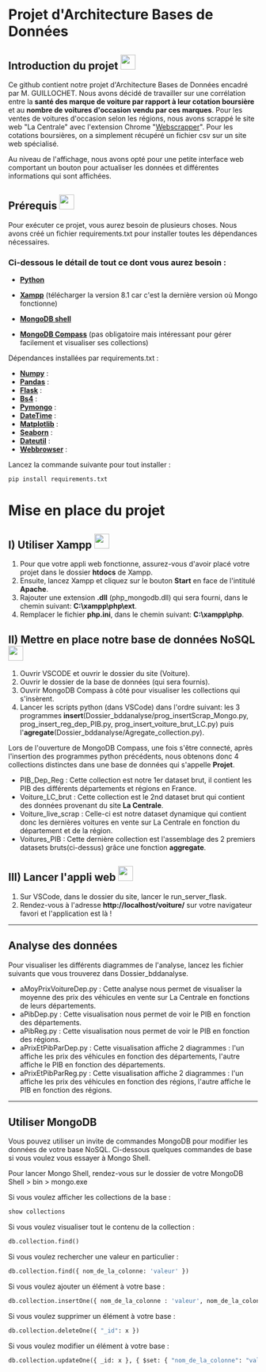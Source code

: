 # Projet d'Architecture Bases de Données


## Introduction du projet <img src="https://user-images.githubusercontent.com/91553182/212089986-df034cbe-2b2b-4f05-802b-cd0afbfb6e46.png"  width="30" height="30"/>


Ce github contient notre projet d'Architecture Bases de Données encadré par M. GUILLOCHET. Nous avons décidé de travailler sur une corrélation entre la **santé des marque de voiture par rapport à leur cotation boursière** et au **nombre de voitures d'occasion vendu par ces marques**. Pour les ventes de voitures d'occasion selon les régions, nous avons scrappé le site web "La Centrale" avec l'extension Chrome "[Webscrapper](https://webscraper.io/)". Pour les cotations boursières, on a simplement récupéré un fichier csv sur un site web spécialisé.

Au niveau de l'affichage, nous avons opté pour une petite interface web comportant un bouton pour actualiser les données et différentes informations qui sont affichées.


## Prérequis <img src="https://user-images.githubusercontent.com/91553182/212090262-3d9efbb5-a01b-4965-94ca-73e180410f7b.png"  width="30" height="30"/>


Pour exécuter ce projet, vous aurez besoin de plusieurs choses. 
Nous avons créé un fichier requirements.txt pour installer toutes les dépendances nécessaires.

### Ci-dessous le détail de tout ce dont vous aurez besoin :

  - [**Python**](https://www.python.org/)
  - [**Xampp**](https://www.apachefriends.org/fr/download.html) (télécharger la version 8.1 car c'est la dernière version où Mongo fonctionne)
  - [**MongoDB shell**](https://www.mongodb.com/try/download/shell)
  
  - [**MongoDB Compass**](https://www.mongodb.com/products/compass) (pas obligatoire mais intéressant pour gérer facilement et visualiser ses collections)


Dépendances installées par requirements.txt :

  - [**Numpy**](https://numpy.org/install/) :
  - [**Pandas**](https://pandas.pydata.org/) :
  - [**Flask**](https://flask.palletsprojects.com/en/2.2.x/) :
  - [**Bs4**](https://pypi.org/project/bs4/) :
  - [**Pymongo**](https://www.mongodb.com/docs/drivers/pymongo/) :
  - [**DateTime**](https://pypi.org/project/DateTime/) :
  - [**Matplotlib**](https://matplotlib.org/stable/users/installing/index.html) :
  - [**Seaborn**](https://seaborn.pydata.org/installing.html) :
  - [**Dateutil**](https://pypi.org/project/python-dateutil/) :
  - [**Webbrowser**](https://pypi.org/project/python-dateutil/) :

Lancez la commande suivante pour tout installer :

```
pip install requirements.txt
```

# Mise en place du projet

## I) Utiliser Xampp <img src="https://img.icons8.com/stickers/100/null/servers-group.png"  width="30" height="30"/>


  1) Pour que votre appli web fonctionne, assurez-vous d'avoir placé votre projet dans le dossier **htdocs** de Xampp. 
  2) Ensuite, lancez Xampp et cliquez sur le bouton **Start** en face de l'intitulé **Apache**.
  3) Rajouter une extension **.dll** (php_mongodb.dll) qui sera fourni, dans le chemin suivant: **C:\xampp\php\ext**.
  4) Remplacer le fichier **php.ini**, dans le chemin suivant: **C:\xampp\php**.


## II) Mettre en place notre base de données NoSQL <img src="https://user-images.githubusercontent.com/91553182/212089016-39ea5621-a6ce-4ef7-8f4f-4e0685236147.png"  width="30" height="30"/>


  1) Ouvrir VSCODE et ouvrir le dossier du site (Voiture).
  2) Ouvrir le dossier de la base de données (qui sera fournis).
  3) Ouvrir MongoDB Compass à côté pour visualiser les collections qui s'insèrent.
  4) Lancer les scripts python (dans VSCode) dans l'ordre suivant: les 3 programmes **insert**(Dossier_bddanalyse/prog_insertScrap_Mongo.py, prog_insert_reg_dep_PIB.py, prog_insert_voiture_brut_LC.py) puis l'**agregate**(Dossier_bddanalyse/Agregate_collection.py).
  
Lors de l'ouverture de MongoDB Compass, une fois s'être connecté, après l'insertion des programmes python précédents, nous obtenons donc 4 collections distinctes dans une base de données qui s'appelle **Projet**.
  - PIB_Dep_Reg : Cette collection est notre 1er dataset brut, il contient les PIB des différents départements et régions en France.
  - Voiture_LC_brut : Cette collection est le 2nd dataset brut qui contient des données provenant du site **La Centrale**.
  - Voiture_live_scrap : Celle-ci est notre dataset dynamique qui contient donc les dernières voitures en vente sur La Centrale en fonction du département et de la région.
  - Voitures_PIB : Cette dernière collection est l'assemblage des 2 premiers datasets bruts(ci-dessus) grâce une fonction **aggregate**.


## III) Lancer l'appli web <img src="https://img.icons8.com/color/96/null/internet--v1.png"  width="30" height="30"/>


  1) Sur VSCode, dans le dossier du site, lancer le run_server_flask.
  2) Rendez-vous à l'adresse **http://localhost/voiture/** sur votre navigateur favori et l'application est là !


----------

## Analyse des données


Pour visualiser les différents diagrammes de l'analyse, lancez les fichier suivants que vous trouverez dans Dossier_bddanalyse.
  - aMoyPrixVoitureDep.py : Cette analyse nous permet de visualiser la moyenne des prix des véhicules en vente sur La Centrale en fonctions de leurs départements.
  - aPibDep.py : Cette visualisation nous permet de voir le PIB en fonction des départements.
  - aPibReg.py : Cette visualisation nous permet de voir le PIB en fonction des régions.
  - aPrixEtPibParDep.py : Cette visualisation affiche 2 diagrammes : l'un affiche les prix des véhicules en fonction des départements, l'autre affiche le PIB en fonction des départements.
  - aPrixEtPibParReg.py : Cette visualisation affiche 2 diagrammes : l'un affiche les prix des véhicules en fonction des régions, l'autre affiche le PIB en fonction des régions.


----------

## Utiliser MongoDB


Vous pouvez utiliser un invite de commandes MongoDB pour modifier les données de votre base NoSQL. Ci-dessous quelques commandes de base si vous voulez vous essayer à Mongo Shell.

Pour lancer Mongo Shell, rendez-vous sur le dossier de votre MongoDB Shell > bin > mongo.exe

Si vous voulez afficher les collections de la base :
```python
show collections
```

Si vous voulez visualiser tout le contenu de la collection :
```python
db.collection.find()
```

Si vous voulez rechercher une valeur en particulier :
```python
db.collection.find({ nom_de_la_colonne: 'valeur' })
```

Si vous voulez ajouter un élément à votre base :
```python
db.collection.insertOne({ nom_de_la_colonne : 'valeur', nom_de_la_colonne_2 : 'valeur'})
```

Si vous voulez supprimer un élément à votre base :
```python
db.collection.deleteOne({ "_id": x })
```

Si vous voulez modifier un élément à votre base :
```python
db.collection.updateOne({ _id: x }, { $set: { "nom_de_la_colonne": "valeur" } })
```
